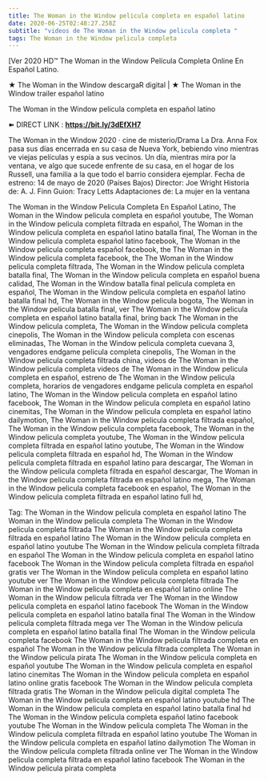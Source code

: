 ```yaml
---
title: The Woman in the Window pelicula completa en español latino
date: 2020-06-25T02:48:27.258Z
subtitle: "videos de The Woman in the Window pelicula completa "
tags: The Woman in the Window pelicula completa
---
```

[Ver 2020 HD™ The Woman in the Window Película Completa Online En Español Latino.

★ The Woman in the Window descargaR digital | ★ The Woman in the Window trailer español latino

The Woman in the Window pelicula completa en español latino

➽ DIRECT LINK : **<https://bit.ly/3dEfXH7>**

The Woman in the Window
2020 ‧ cine de misterio/Drama
La Dra. Anna Fox pasa sus días encerrada en su casa de Nueva York, bebiendo vino mientras ve viejas películas y espía a sus vecinos. Un día, mientras mira por la ventana, ve algo que sucede enfrente de su casa, en el hogar de los Russell, una familia a la que todo el barrio considera ejemplar.
Fecha de estreno: 14 de mayo de 2020 (Países Bajos)
Director: Joe Wright
Historia de: A. J. Finn
Guion: Tracy Letts
Adaptaciones de: La mujer en la ventana

The Woman in the Window Pelicula Completa En Español Latino, The Woman in the Window pelicula completa en español youtube, The Woman in the Window pelicula completa filtrada en español, The Woman in the Window pelicula completa en español latino batalla final, The Woman in the Window pelicula completa español latino facebook, The Woman in the Window pelicula completa español facebook, the The Woman in the Window pelicula completa facebook, the The Woman in the Window pelicula completa filtrada, The Woman in the Window pelicula completa batalla final, The Woman in the Window pelicula completa en español buena calidad, The Woman in the Window batalla final pelicula completa en español, The Woman in the Window pelicula completa en español latino batalla final hd, The Woman in the Window pelicula bogota, The Woman in the Window pelicula batalla final, ver The Woman in the Window pelicula completa en español latino batalla final, bring back The Woman in the Window pelicula completa, The Woman in the Window pelicula completa cinepolis, The Woman in the Window pelicula completa con escenas eliminadas, The Woman in the Window pelicula completa cuevana 3, vengadores endgame pelicula completa cinepolis, The Woman in the Window pelicula completa filtrada china,
videos de The Woman in the Window pelicula completa 
videos de The Woman in the Window pelicula completa en español, estreno de The Woman in the Window pelicula completa, horarios de vengadores endgame pelicula completa en español latino, The Woman in the Window pelicula completa en español latino facebook, The Woman in the Window pelicula completa en español latino cinemitas, The Woman in the Window pelicula completa en español latino dailymotion, The Woman in the Window pelicula completa filtrada español, The Woman in the Window pelicula completa facebook, The Woman in the Window pelicula completa youtube, The Woman in the Window pelicula completa filtrada en español latino youtube, The Woman in the Window pelicula completa filtrada en español hd, The Woman in the Window pelicula completa filtrada en español latino para descargar, The Woman in the Window pelicula completa filtrada en español descargar, The Woman in the Window pelicula completa filtrada en español latino mega, The Woman in the Window pelicula completa facebook en español, The Woman in the Window pelicula completa filtrada en español latino full hd,

Tag:
The Woman in the Window pelicula completa en español latino
The Woman in the Window pelicula completa
The Woman in the Window pelicula completa filtrada
The Woman in the Window pelicula completa filtrada en español latino
The Woman in the Window pelicula completa en español latino youtube
The Woman in the Window pelicula completa filtrada en español
The Woman in the Window pelicula completa en español latino facebook
The Woman in the Window pelicula completa filtrada en español gratis
ver The Woman in the Window pelicula completa en español latino youtube
ver The Woman in the Window pelicula completa filtrada
The Woman in the Window pelicula completa en español latino online
The Woman in the Window pelicula filtrada
ver The Woman in the Window pelicula completa en español latino facebook
The Woman in the Window pelicula completa en español latino batalla final
The Woman in the Window pelicula completa filtrada mega
ver The Woman in the Window pelicula completa en español latino batalla final
The Woman in the Window pelicula completa facebook
The Woman in the Window pelicula filtrada completa en español
The Woman in the Window pelicula filtrada completa
The Woman in the Window pelicula pirata
The Woman in the Window pelicula completa en español youtube
The Woman in the Window pelicula completa en español latino cinemitas
The Woman in the Window pelicula completa en español latino online gratis facebook
The Woman in the Window pelicula completa filtrada gratis
The Woman in the Window pelicula digital completa
The Woman in the Window pelicula completa en español latino youtube hd
The Woman in the Window pelicula completa en español latino batalla final hd
The Woman in the Window pelicula completa español latino facebook
youtube The Woman in the Window pelicula completa
The Woman in the Window pelicula completa filtrada en español latino youtube
The Woman in the Window pelicula completa en español latino dailymotion
The Woman in the Window pelicula completa filtrada online
ver The Woman in the Window pelicula completa filtrada en español latino facebook
The Woman in the Window pelicula pirata completa